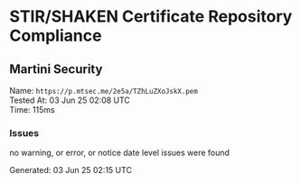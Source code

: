 # STIR/SHAKEN Certificate Repository Compliance

## Martini Security

Name: `https://p.mtsec.me/2e5a/TZhLuZXoJskX.pem`\
Tested At: 03 Jun 25 02:08 UTC\
Time: 115ms

### Issues

no warning, or error, or notice date level issues were found

Generated: 03 Jun 25 02:15 UTC